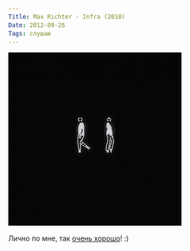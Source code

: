 ```yaml
---
Title: Max Richter - Infra (2010)
Date: 2012-09-26
Tags: слушаю
---
```


![infra.jpeg](images/infra.jpeg)

Лично по мне, так [очень хорошо](http://soundcloud.com/max-richter/sets/infra)! :)